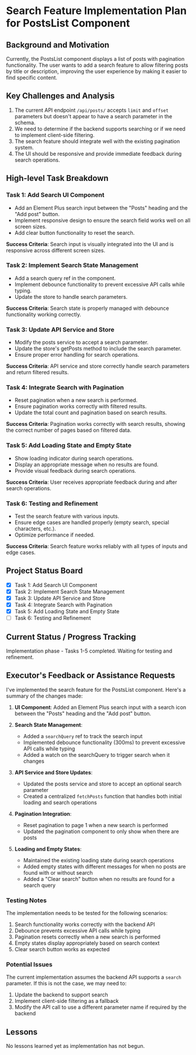 # Search Feature Implementation Plan for PostsList Component

## Background and Motivation
Currently, the PostsList component displays a list of posts with pagination functionality. The user wants to add a search feature to allow filtering posts by title or description, improving the user experience by making it easier to find specific content.

## Key Challenges and Analysis
1. The current API endpoint `/api/posts/` accepts `limit` and `offset` parameters but doesn't appear to have a search parameter in the schema.
2. We need to determine if the backend supports searching or if we need to implement client-side filtering.
3. The search feature should integrate well with the existing pagination system.
4. The UI should be responsive and provide immediate feedback during search operations.

## High-level Task Breakdown

### Task 1: Add Search UI Component
- Add an Element Plus search input between the "Posts" heading and the "Add post" button.
- Implement responsive design to ensure the search field works well on all screen sizes.
- Add clear button functionality to reset the search.

**Success Criteria**: Search input is visually integrated into the UI and is responsive across different screen sizes.

### Task 2: Implement Search State Management
- Add a search query ref in the component.
- Implement debounce functionality to prevent excessive API calls while typing.
- Update the store to handle search parameters.

**Success Criteria**: Search state is properly managed with debounce functionality working correctly.

### Task 3: Update API Service and Store
- Modify the posts service to accept a search parameter.
- Update the store's getPosts method to include the search parameter.
- Ensure proper error handling for search operations.

**Success Criteria**: API service and store correctly handle search parameters and return filtered results.

### Task 4: Integrate Search with Pagination
- Reset pagination when a new search is performed.
- Ensure pagination works correctly with filtered results.
- Update the total count and pagination based on search results.

**Success Criteria**: Pagination works correctly with search results, showing the correct number of pages based on filtered data.

### Task 5: Add Loading State and Empty State
- Show loading indicator during search operations.
- Display an appropriate message when no results are found.
- Provide visual feedback during search operations.

**Success Criteria**: User receives appropriate feedback during and after search operations.

### Task 6: Testing and Refinement
- Test the search feature with various inputs.
- Ensure edge cases are handled properly (empty search, special characters, etc.).
- Optimize performance if needed.

**Success Criteria**: Search feature works reliably with all types of inputs and edge cases.

## Project Status Board
- [x] Task 1: Add Search UI Component
- [x] Task 2: Implement Search State Management
- [x] Task 3: Update API Service and Store
- [x] Task 4: Integrate Search with Pagination
- [x] Task 5: Add Loading State and Empty State
- [ ] Task 6: Testing and Refinement

## Current Status / Progress Tracking
Implementation phase - Tasks 1-5 completed. Waiting for testing and refinement.

## Executor's Feedback or Assistance Requests
I've implemented the search feature for the PostsList component. Here's a summary of the changes made:

1. **UI Component**: Added an Element Plus search input with a search icon between the "Posts" heading and the "Add post" button.

2. **Search State Management**: 
   - Added a `searchQuery` ref to track the search input
   - Implemented debounce functionality (300ms) to prevent excessive API calls while typing
   - Added a watch on the searchQuery to trigger search when it changes

3. **API Service and Store Updates**:
   - Updated the posts service and store to accept an optional search parameter
   - Created a centralized `fetchPosts` function that handles both initial loading and search operations

4. **Pagination Integration**:
   - Reset pagination to page 1 when a new search is performed
   - Updated the pagination component to only show when there are posts

5. **Loading and Empty States**:
   - Maintained the existing loading state during search operations
   - Added empty states with different messages for when no posts are found with or without search
   - Added a "Clear search" button when no results are found for a search query

### Testing Notes
The implementation needs to be tested for the following scenarios:

1. Search functionality works correctly with the backend API
2. Debounce prevents excessive API calls while typing
3. Pagination resets correctly when a new search is performed
4. Empty states display appropriately based on search context
5. Clear search button works as expected

### Potential Issues
The current implementation assumes the backend API supports a `search` parameter. If this is not the case, we may need to:
1. Update the backend to support search
2. Implement client-side filtering as a fallback
3. Modify the API call to use a different parameter name if required by the backend

## Lessons
No lessons learned yet as implementation has not begun.